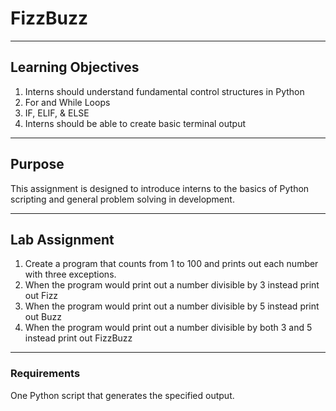 # FizzBuzz

---

## Learning Objectives
1. Interns should understand fundamental control structures in Python
2. For and While Loops
3. IF, ELIF, & ELSE
4. Interns should be able to create basic terminal output

---

## Purpose
This assignment is designed to introduce interns to the basics of Python scripting and general problem solving in development.

---

## Lab Assignment
1. Create a program that counts from 1 to 100 and prints out each number with three exceptions. 
2. When the program would print out a number divisible by 3 instead print out Fizz
3. When the program would print out a number divisible by 5 instead print out Buzz
4. When the program would print out a number divisible by both 3 and 5 instead print out FizzBuzz

---

### Requirements
One Python script that generates the specified output.
